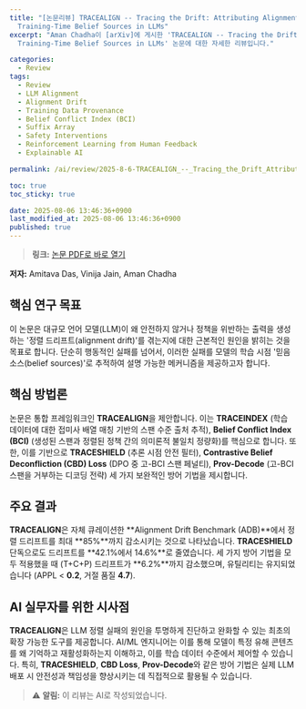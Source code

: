 ```yaml
---
title: "[논문리뷰] TRACEALIGN -- Tracing the Drift: Attributing Alignment Failures to
  Training-Time Belief Sources in LLMs"
excerpt: "Aman Chadha이 [arXiv]에 게시한 'TRACEALIGN -- Tracing the Drift: Attributing Alignment Failures to
  Training-Time Belief Sources in LLMs' 논문에 대한 자세한 리뷰입니다."

categories:
  - Review
tags:
  - Review
  - LLM Alignment
  - Alignment Drift
  - Training Data Provenance
  - Belief Conflict Index (BCI)
  - Suffix Array
  - Safety Interventions
  - Reinforcement Learning from Human Feedback
  - Explainable AI

permalink: /ai/review/2025-8-6-TRACEALIGN_--_Tracing_the_Drift_Attributing_Alignment_Failures_to_Training-Time_Belief_Sources_in_LLMs/

toc: true
toc_sticky: true

date: 2025-08-06 13:46:36+0900
last_modified_at: 2025-08-06 13:46:36+0900
published: true
---
```

> **링크:** [논문 PDF로 바로 열기](https://arxiv.org/abs/2508.02063)

**저자:** Amitava Das, Vinija Jain, Aman Chadha



## 핵심 연구 목표
이 논문은 대규모 언어 모델(LLM)이 왜 안전하지 않거나 정책을 위반하는 출력을 생성하는 '정렬 드리프트(alignment drift)'를 겪는지에 대한 근본적인 원인을 밝히는 것을 목표로 합니다. 단순히 행동적인 실패를 넘어서, 이러한 실패를 모델의 학습 시점 '믿음 소스(belief sources)'로 추적하여 설명 가능한 메커니즘을 제공하고자 합니다.

## 핵심 방법론
논문은 통합 프레임워크인 **TRACEALIGN**을 제안합니다. 이는 **TRACEINDEX** (학습 데이터에 대한 접미사 배열 매칭 기반의 스팬 수준 출처 추적), **Belief Conflict Index (BCI)** (생성된 스팬과 정렬된 정책 간의 의미론적 불일치 정량화)를 핵심으로 합니다. 또한, 이를 기반으로 **TRACESHIELD** (추론 시점 안전 필터), **Contrastive Belief Deconfliction (CBD) Loss** (DPO 중 고-BCI 스팬 페널티), **Prov-Decode** (고-BCI 스팬을 거부하는 디코딩 전략) 세 가지 보완적인 방어 기법을 제시합니다.

## 주요 결과
**TRACEALIGN**은 자체 큐레이션한 **Alignment Drift Benchmark (ADB)**에서 정렬 드리프트를 최대 **85%**까지 감소시키는 것으로 나타났습니다. **TRACESHIELD** 단독으로도 드리프트를 **42.1%에서 14.6%**로 줄였습니다. 세 가지 방어 기법을 모두 적용했을 때 (T+C+P) 드리프트가 **6.2%**까지 감소했으며, 유틸리티는 유지되었습니다 (APPL < **0.2**, 거절 품질 **4.7**).

## AI 실무자를 위한 시사점
**TRACEALIGN**은 LLM 정렬 실패의 원인을 투명하게 진단하고 완화할 수 있는 최초의 확장 가능한 도구를 제공합니다. AI/ML 엔지니어는 이를 통해 모델이 특정 유해 콘텐츠를 왜 기억하고 재활성화하는지 이해하고, 이를 학습 데이터 수준에서 제어할 수 있습니다. 특히, **TRACESHIELD**, **CBD Loss**, **Prov-Decode**와 같은 방어 기법은 실제 LLM 배포 시 안전성과 책임성을 향상시키는 데 직접적으로 활용될 수 있습니다.

> ⚠️ **알림:** 이 리뷰는 AI로 작성되었습니다.